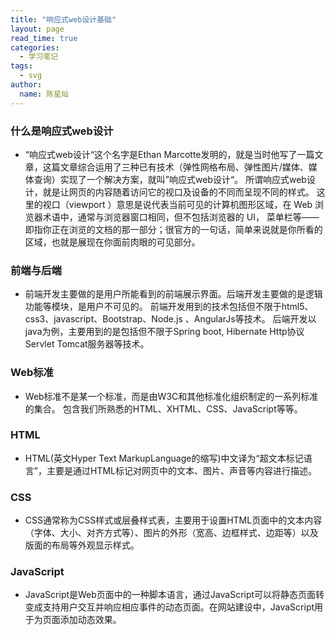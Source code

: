 ```yaml
---
title: "响应式web设计基础"
layout: page
read_time: true
categories: 
  - 学习笔记
tags:
  - svg
author: 
  name: 陈星灿
---
```


### 什么是响应式web设计
* “响应式web设计“这个名字是Ethan Marcotte发明的，就是当时他写了一篇文章，这篇文章综合运用了三种已有技术（弹性网格布局、弹性图片/媒体、媒体查询）实现了一个解决方案，就叫”响应式web设计“。
所谓响应式web设计，就是让网页的内容随着访问它的视口及设备的不同而呈现不同的样式。
这里的视口（viewport ）意思是说代表当前可见的计算机图形区域，在 Web 浏览器术语中，通常与浏览器窗口相同，但不包括浏览器的 UI， 菜单栏等——即指你正在浏览的文档的那一部分；很官方的一句话，简单来说就是你所看的区域，也就是展现在你面前肉眼的可见部分。

### 前端与后端
* 前端开发主要做的是用户所能看到的前端展示界面。后端开发主要做的是逻辑功能等模块，是用户不可见的。
前端开发用到的技术包括但不限于html5、css3、javascript、Bootstrap、Node.js 、AngularJs等技术。
后端开发以java为例，主要用到的是包括但不限于Spring boot, Hibernate Http协议 Servlet Tomcat服务器等技术。
### Web标准
* Web标准不是某一个标准，而是由W3C和其他标准化组织制定的一系列标准的集合。 包含我们所熟悉的HTML、XHTML、CSS、JavaScript等等。
### HTML
* HTML(英文Hyper Text MarkupLanguage的缩写)中文译为“超文本标记语言”，主要是通过HTML标记对网页中的文本、图片、声音等内容进行描述。
### CSS
* CSS通常称为CSS样式或层叠样式表，主要用于设置HTML页面中的文本内容（字体、大小、对齐方式等）、图片的外形（宽高、边框样式、边距等）以及版面的布局等外观显示样式。
### JavaScript
* JavaScript是Web页面中的一种脚本语言，通过JavaScript可以将静态页面转变成支持用户交互并响应相应事件的动态页面。在网站建设中，JavaScript用于为页面添加动态效果。
